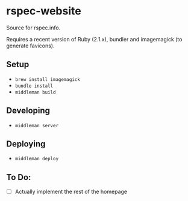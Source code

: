 rspec-website
=============

Source for rspec.info.

Requires a recent version of Ruby (2.1.x), bundler and imagemagick (to generate favicons).

## Setup

* `brew install imagemagick`
* `bundle install`
* `middleman build`

## Developing

* `middleman server`

## Deploying

* `middleman deploy`

## To Do:

* [ ] Actually implement the rest of the homepage
